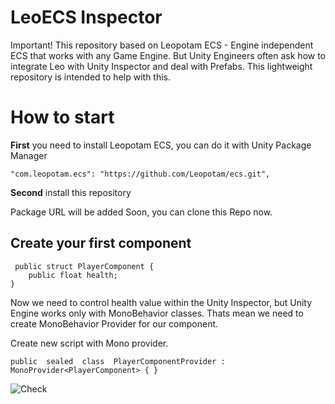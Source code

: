 # LeoECS Inspector

Important! This repository based on Leopotam ECS - Engine independent ECS that works with any Game Engine. But Unity Engineers often ask how to integrate Leo with Unity Inspector and deal with Prefabs.
This lightweight repository is intended to help with this.

# How to start

**First** you need to install Leopotam ECS, you can do it with Unity Package Manager

```
"com.leopotam.ecs": "https://github.com/Leopotam/ecs.git",
```
**Second** install this repository

Package URL will be added Soon, you can clone this Repo now.

## Create your first component

     public struct PlayerComponent {
	    public float health;
    }

Now we need to control health value within the Unity Inspector,  but Unity Engine works only with MonoBehavior classes. Thats mean we need to create MonoBehavior Provider for our component.

Create new script with Mono provider.

    public  sealed  class  PlayerComponentProvider : MonoProvider<PlayerComponent> { }

![Check](https://ibb.co/QbnkCQy)

